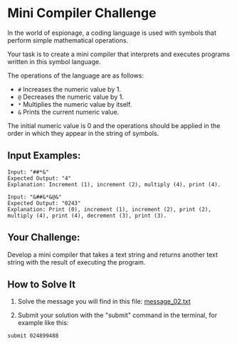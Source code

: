 # Mini Compiler Challenge

In the world of espionage, a coding language is used with symbols that perform simple mathematical operations.

Your task is to create a mini compiler that interprets and executes programs written in this symbol language.

The operations of the language are as follows:

- `#` Increases the numeric value by 1.
- `@` Decreases the numeric value by 1.
- `*` Multiplies the numeric value by itself.
- `&` Prints the current numeric value.

The initial numeric value is 0 and the operations should be applied in the order in which they appear in the string of symbols.

## Input Examples:

```
Input: "##*&"
Expected Output: "4"
Explanation: Increment (1), increment (2), multiply (4), print (4).
```

```
Input: "&##&*&@&"
Expected Output: "0243"
Explanation: Print (0), increment (1), increment (2), print (2), multiply (4), print (4), decrement (3), print (3).
```

## Your Challenge:

Develop a mini compiler that takes a text string and returns another text string with the result of executing the program.

## How to Solve It

1. Solve the message you will find in this file: [message_02.txt](https://codember.dev/data/message_02.txt)

2. Submit your solution with the "submit" command in the terminal, for example like this:

```
submit 024899488
```
